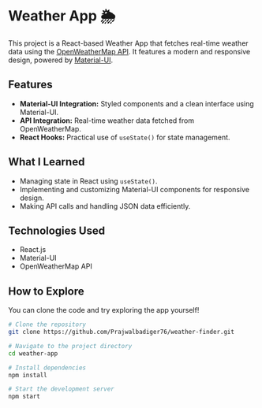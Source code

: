 # Weather App 🌦️  

This project is a React-based Weather App that fetches real-time weather data using the [OpenWeatherMap API](https://openweathermap.org/). It features a modern and responsive design, powered by [Material-UI](https://mui.com/).  

## Features  
- **Material-UI Integration:** Styled components and a clean interface using Material-UI.  
- **API Integration:** Real-time weather data fetched from OpenWeatherMap.  
- **React Hooks:** Practical use of `useState()` for state management.  

## What I Learned  
- Managing state in React using `useState()`.  
- Implementing and customizing Material-UI components for responsive design.  
- Making API calls and handling JSON data efficiently.  

## Technologies Used  
- React.js  
- Material-UI  
- OpenWeatherMap API  

## How to Explore  
You can clone the code and try exploring the app yourself!  

```bash  
# Clone the repository  
git clone https://github.com/Prajwalbadiger76/weather-finder.git

# Navigate to the project directory  
cd weather-app  

# Install dependencies  
npm install  

# Start the development server  
npm start  
